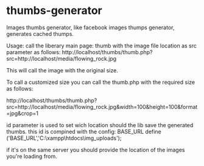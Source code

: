 # thumbs-generator
Images thumbs generator, like facebook images thumps generator, generates cached thumps.

Usage:
call the liberary main page: thumb with the image file location as src parameter as follows:
http://localhost/thumbs/thumb.php?src=http://localhost/media/flowing_rock.jpg

This will call the image with the original size.

To call a customized size you can call the thumb.php with the required size as follows:

http://localhost/thumbs/thumb.php?src=http://localhost/media/flowing_rock.jpg&width=100&height=100&format=jpg&crop=1

id parameter is used to set wich location should the lib save the generated thumbs.
this id is compined with the config: BASE_URL
define ('BASE_URL','C:\xampp\htdocs\img_uploads');

if it's on the same server you should provide the location of the images you're loading from.